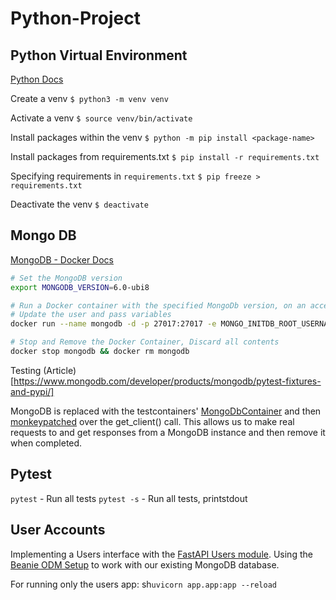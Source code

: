 # Python-Project 


## Python Virtual Environment 

[Python Docs](https://docs.python.org/3/library/venv.html)

Create a venv 
`$ python3 -m venv venv`

Activate a venv 
`$ source venv/bin/activate`

Install packages within the venv
`$ python -m pip install <package-name>`

Install packages from requirements.txt
`$ pip install -r requirements.txt`

Specifying requirements in `requirements.txt`
`$ pip freeze > requirements.txt`

Deactivate the venv 
`$ deactivate`


## Mongo DB 

[MongoDB - Docker Docs](https://www.mongodb.com/compatibility/docker)

```sh
# Set the MongoDB version 
export MONGODB_VERSION=6.0-ubi8

# Run a Docker container with the specified MongoDb version, on an accessible local port 
# Update the user and pass variables
docker run --name mongodb -d -p 27017:27017 -e MONGO_INITDB_ROOT_USERNAME=user -e MONGO_INITDB_ROOT_PASSWORD=pass mongodb/mongodb-community-server:$MONGODB_VERSION

# Stop and Remove the Docker Container, Discard all contents
docker stop mongodb && docker rm mongodb
```

Testing 
(Article)[https://www.mongodb.com/developer/products/mongodb/pytest-fixtures-and-pypi/]

MongoDB is replaced with the testcontainers' [MongoDbContainer](https://testcontainers-python.readthedocs.io/en/latest/modules/mongodb/README.html) and then [monkeypatched](https://pytest-with-eric.com/mocking/pytest-monkeypatch/) over the get_client() call. 
This allows us to make real requests to and get responses from a MongoDB instance and then remove it when completed.  

## Pytest  

`pytest` - Run all tests
`pytest -s` - Run all tests, printstdout


## User Accounts  

Implementing a Users interface with the [FastAPI Users module](https://fastapi-users.github.io/fastapi-users/latest/).
Using the [Beanie ODM Setup](https://fastapi-users.github.io/fastapi-users/latest/configuration/databases/beanie/) to work with our existing MongoDB database.  

For running only the users app: sh`uvicorn app.app:app --reload`